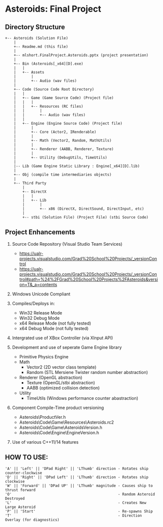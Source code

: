 

Asteroids: Final Project
==================

Directory Structure
-------------------

    +-- Asteroids (Solution File)
        |
        +-- Readme.md (this file)
        |
        +-- mlshort.FinalProject.Asteroids.pptx (project presentation)
        |
        +-- Bin (Asteroids[_x64][D].exe)
        |   |
        |   +-- Assets
        |       |
        |       +-- Audio (wav files)
        |
        +-- Code (Source Code Root Directory)
        |   |
        |   +-- Game (Game Source Code) (Project file)
        |   |   |
        |   |   +-- Resources (RC files)
        |   |       |
        |   |       +-- Audio (wav files)
        |   |
        |   +-- Engine (Engine Source Code) (Project file)
        |       |
        |       +-- Core (Actor2, IRenderable)
        |       |
        |       +-- Math (Vector2, Random, MathUtils)
        |       |
        |       +-- Renderer (AABB, Renderer, Texture)
        |       |
        |       +-- Utility (DebugUtils, TimeUtils)
        |
        |-- Lib (Game Engine Static Library : Engine[_x64][D].lib)
        |
        +-- Obj (compile time intermediaries objects)
        |
        +-- Third Party
            |
            +-- DirectX
            |   |
            |   +-- Lib
            |       |
            |       +-- x86 (DirectX, DirectSound, DirectInput, etc)
            |
            +-- stbi (Solution File) (Project File) (stbi Source Code)


Project Enhancements
--------------------
1. Source Code Repository (Visual Studio Team Services)
    * https://ualr-projects.visualstudio.com/Grad%20School%20Projects/_versionControl
    * https://ualr-projects.visualstudio.com/Grad%20School%20Projects/_versionControl#path=%24%2FGrad%20School%20Projects%2FAsteroids&version=T&_a=contents

2. Windows Unicode Compliant

3. Compiles/Deploys in:
    * Win32 Release Mode
    * Win32 Debug Mode
    * x64 Release Mode (not fully tested)
    * x64 Debug Mode (not fully tested)

4. Intergrated use of XBox Controller (via XInput API)

5. Development and use of seperate Game Engine library
    * Primitive Physics Engine
    * Math
       - Vector2 (2D vector class template)
       - Random (STL Mersiene Twister random number abstraction)
    * Renderer (OpenGL abstraction)
       - Texture (OpenGL/stbi abstraction)
       - AABB (optimized collision detection)
    * Utility
       - TimeUtils (Windows performance counter abastraction)

6. Component Compile-Time product versioning
    * Asteroids\ProductVer.h
    * Asteroids\Code\Game\Resources\Asteroids.rc2 
    * Asteroids\Code\Game\AsteroidsVersion.h
    * Asteroids\Code\Engine\EngineVersion.h

7. Use of various C++11/14 features


HOW TO USE:
---------------

```<language>
'A' || 'Left' || 'DPad Right' || 'LThumb' direction - Rotates ship counter-clockwise
'D' || 'Right' || 'DPad Left' || 'LThumb' direction - Rotates ship clockwise
'W' || 'Forward' || 'DPad UP' || 'LThumb' magnitude - Causes ship to thrust forward
'O'                                                 - Random Asteroid Destroyed
'L'                                                 - Creates New Large Asteroid
'P' || 'Start'                                      - Re-spawns Ship
'T'                                                 - Direction Overlay (for diagnostics)

```